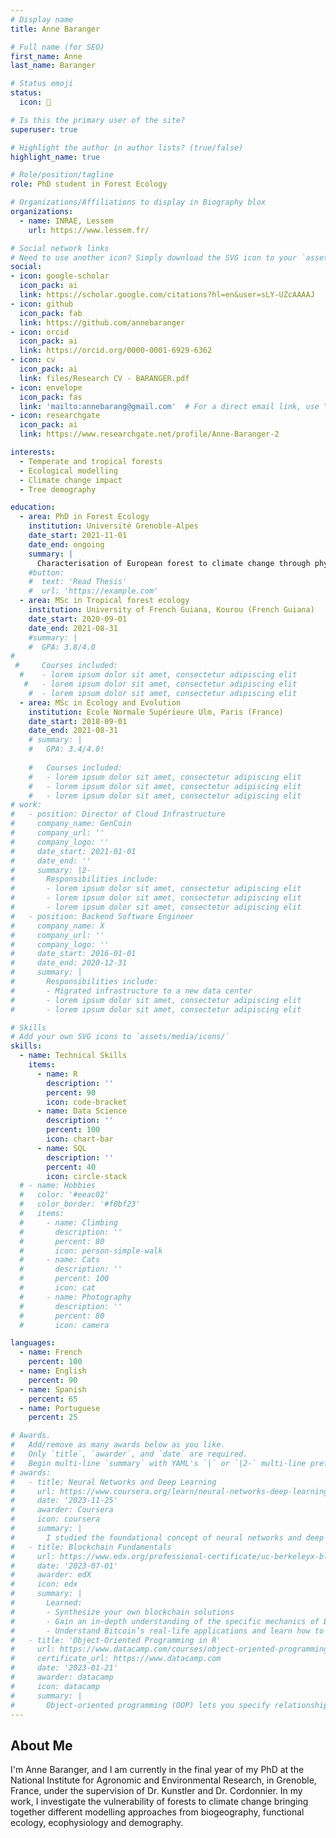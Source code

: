 ```yaml
---
# Display name
title: Anne Baranger

# Full name (for SEO)
first_name: Anne
last_name: Baranger

# Status emoji
status:
  icon: 🌿

# Is this the primary user of the site?
superuser: true

# Highlight the author in author lists? (true/false)
highlight_name: true

# Role/position/tagline
role: PhD student in Forest Ecology

# Organizations/Affiliations to display in Biography blox
organizations:
  - name: INRAE, Lessem
    url: https://www.lessem.fr/

# Social network links
# Need to use another icon? Simply download the SVG icon to your `assets/media/icons/` folder.
social:
- icon: google-scholar
  icon_pack: ai
  link: https://scholar.google.com/citations?hl=en&user=sLY-UZcAAAAJ
- icon: github
  icon_pack: fab
  link: https://github.com/annebaranger
- icon: orcid
  icon_pack: ai
  link: https://orcid.org/0000-0001-6929-6362
- icon: cv
  icon_pack: ai
  link: files/Research CV - BARANGER.pdf
- icon: envelope
  icon_pack: fas
  link: 'mailto:annebarang@gmail.com'  # For a direct email link, use "mailto:sylvain.m.schmitt@gmail.com".
- icon: researchgate
  icon_pack: ai
  link: https://www.researchgate.net/profile/Anne-Baranger-2

interests:
  - Temperate and tropical forests
  - Ecological modelling
  - Climate change impact
  - Tree demography

education:
  - area: PhD in Forest Ecology
    institution: Université Grenoble-Alpes
    date_start: 2021-11-01
    date_end: ongoing
    summary: |
      Characterisation of European forest to climate change through physiological and demographic approach
    #button:
    #  text: 'Read Thesis'
    #  url: 'https://example.com'
  - area: MSc in Tropical forest ecology
    institution: University of French Guiana, Kourou (French Guiana)
    date_start: 2020-09-01
    date_end: 2021-08-31
    #summary: |
    #  GPA: 3.8/4.0
#
 #     Courses included:
  #    - lorem ipsum dolor sit amet, consectetur adipiscing elit
   #   - lorem ipsum dolor sit amet, consectetur adipiscing elit
    #  - lorem ipsum dolor sit amet, consectetur adipiscing elit
  - area: MSc in Ecology and Evolution
    institution: Ecole Normale Supérieure Ulm, Paris (France)
    date_start: 2018-09-01
    date_end: 2021-08-31
    # summary: |
    #   GPA: 3.4/4.0!
      
    #   Courses included:
    #   - lorem ipsum dolor sit amet, consectetur adipiscing elit
    #   - lorem ipsum dolor sit amet, consectetur adipiscing elit
    #   - lorem ipsum dolor sit amet, consectetur adipiscing elit
# work:
#   - position: Director of Cloud Infrastructure
#     company_name: GenCoin
#     company_url: ''
#     company_logo: ''
#     date_start: 2021-01-01
#     date_end: ''
#     summary: |2-
#       Responsibilities include:
#       - lorem ipsum dolor sit amet, consectetur adipiscing elit
#       - lorem ipsum dolor sit amet, consectetur adipiscing elit
#       - lorem ipsum dolor sit amet, consectetur adipiscing elit
#   - position: Backend Software Engineer
#     company_name: X
#     company_url: ''
#     company_logo: ''
#     date_start: 2016-01-01
#     date_end: 2020-12-31
#     summary: |
#       Responsibilities include:
#       - Migrated infrastructure to a new data center
#       - lorem ipsum dolor sit amet, consectetur adipiscing elit
#       - lorem ipsum dolor sit amet, consectetur adipiscing elit

# Skills
# Add your own SVG icons to `assets/media/icons/`
skills:
  - name: Technical Skills
    items:
      - name: R
        description: ''
        percent: 90
        icon: code-bracket
      - name: Data Science
        description: ''
        percent: 100
        icon: chart-bar
      - name: SQL
        description: ''
        percent: 40
        icon: circle-stack
  # - name: Hobbies
  #   color: '#eeac02'
  #   color_border: '#f0bf23'
  #   items:
  #     - name: Climbing
  #       description: ''
  #       percent: 80
  #       icon: person-simple-walk
  #     - name: Cats
  #       description: ''
  #       percent: 100
  #       icon: cat
  #     - name: Photography
  #       description: ''
  #       percent: 80
  #       icon: camera

languages:
  - name: French
    percent: 100
  - name: English
    percent: 90
  - name: Spanish
    percent: 65
  - name: Portuguese
    percent: 25

# Awards.
#   Add/remove as many awards below as you like.
#   Only `title`, `awarder`, and `date` are required.
#   Begin multi-line `summary` with YAML's `|` or `|2-` multi-line prefix and indent 2 spaces below.
# awards:
#   - title: Neural Networks and Deep Learning
#     url: https://www.coursera.org/learn/neural-networks-deep-learning
#     date: '2023-11-25'
#     awarder: Coursera
#     icon: coursera
#     summary: |
#       I studied the foundational concept of neural networks and deep learning. By the end, I was familiar with the significant technological trends driving the rise of deep learning; build, train, and apply fully connected deep neural networks; implement efficient (vectorized) neural networks; identify key parameters in a neural network’s architecture; and apply deep learning to your own applications.
#   - title: Blockchain Fundamentals
#     url: https://www.edx.org/professional-certificate/uc-berkeleyx-blockchain-fundamentals
#     date: '2023-07-01'
#     awarder: edX
#     icon: edx
#     summary: |
#       Learned:
#       - Synthesize your own blockchain solutions
#       - Gain an in-depth understanding of the specific mechanics of Bitcoin
#       - Understand Bitcoin’s real-life applications and learn how to attack and destroy Bitcoin, Ethereum, smart contracts and Dapps, and alternatives to Bitcoin’s Proof-of-Work consensus algorithm
#   - title: 'Object-Oriented Programming in R'
#     url: https://www.datacamp.com/courses/object-oriented-programming-with-s3-and-r6-in-r
#     certificate_url: https://www.datacamp.com
#     date: '2023-01-21'
#     awarder: datacamp
#     icon: datacamp
#     summary: |
#       Object-oriented programming (OOP) lets you specify relationships between functions and the objects that they can act on, helping you manage complexity in your code. This is an intermediate level course, providing an introduction to OOP, using the S3 and R6 systems. S3 is a great day-to-day R programming tool that simplifies some of the functions that you write. R6 is especially useful for industry-specific analyses, working with web APIs, and building GUIs.
---
```


## About Me

I'm Anne Baranger, and I am currently in the final year of my PhD at the National Institute for Agronomic and Environmental Research, in Grenoble, France, under the supervision of Dr. Kunstler and Dr. Cordonnier. In my work, I investigate the vulnerability of forests to climate change bringing together different modelling approaches from biogeography, functional ecology, ecophysiology and demography.
